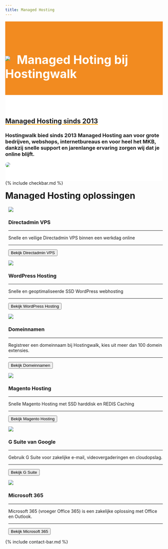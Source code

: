 ```yaml
---
title: Managed Hosting
---
```



<div class="jumbotron text-center" style="/* background-color: white !important; */padding: 1.5rem 0rem;margin-bottom: -1.5rem;background-color: #f28b20;border-radius: 0rem;">
<div class="container"> 
    <div class="container-fluid text-center" style="padding: 1.2rem 0rem;color: white;">
<h1 style="display: inline-block;padding-top: .3125rem;margin-right: 1rem;font-size: 2.35rem;">
<img src="https://i.imgur.com/BzyiJXJ.png" style="
    max-width: 55px;
    margin-right: 12px;
    margin-bottom: 10px;
"> Managed Hoting bij Hostingwalk
</h1>
</div>
</div>
</div>


<div class="jumbotron text-center" style="background-color: white !important;padding: 1.5rem 0rem;margin-bottom: -1rem;">
<div class="container">
<br>
<div style="margin-bottom: 20px;" class="row">
  <div> </div>
    <div style="margin-top: 30px;" class="col-sm-7">
<h2 style="text-decoration: underline orange;">Managed Hosting sinds 2013</h2>
<h3>Hostingwalk bied sinds 2013 Managed Hosting aan voor grote bedrijven, webshops, internetbureaus en voor heel het MKB, dankzij snelle support en jarenlange ervaring zorgen wij dat je online blijft.
</h3>
  </div>
  <div class="col-sm-5">
<img class="img-fluid" style="max-width: 450px;border-radius: 25px;" src="https://images.unsplash.com/photo-1566207474742-de921626ad0c?ixlib=rb-1.2.1&amp;ixid=eyJhcHBfaWQiOjEyMDd9">
  </div>
</div>
</div>
</div>

{% include checkbar.md %}

<div class="partnerbox">
    <div class="container">
    
<h1 class="text-center" style="
    margin-top: 15px;
">Managed Hosting oplossingen</h1>
    
    
<div class="row">



<div class="col-md-4">
<div class="partnerbox-part text-center" style="margin-left: 10px;">
<div class="info">
 <div class=""> <img src="https://directadmin.com/img/logo/symbol_directadmin.svg" style="max-width: 150px;/*! -webkit-filter: grayscale(100%); *//*! filter: grayscale(100%); */max-height: 70px;/* min-height: 30px; *//* margin-top: 10px; *//* margin-bottom: 10px; */"> </div>
<div clas="description">
   <h3>Directadmin VPS
</h3>
  <div class="body">
<hr>Snelle en veilige Directadmin VPS binnen een werkdag online
<hr>


<a alt="mail" title="contact via mail" href="https://hostingwalk.com/directadmin-vps"> <button class="btn btn-md btn-outline-inloggen my-2 my-lg-0" type="submit">Bekijk Directadmin VPS</button> </a></div>
 </div>
</div>
 
  
 
</div>  </div><div class="col-md-4">
<div class="partnerbox-part text-center" style="margin-left: 10px;">
<div class="info">
 <div class=""> <img src="https://wpress-cursus.nl/wp-content/uploads/2017/02/wordpress-logo-min.png" style="max-width: 150px;/*! -webkit-filter: grayscale(100%); *//*! filter: grayscale(100%); */max-height: 70px;/* min-height: 30px; *//* margin-top: 10px; *//* margin-bottom: 10px; */"> </div>
<div clas="description">
   <h3>WordPress Hosting

</h3>
  <div class="body">
<hr>Snelle en geoptimaliseerde SSD WordPress webhosting
<hr>


<a alt="mail" title="contact via mail" href="https://hostingwalk.com/webhosting"> <button class="btn btn-md btn-outline-inloggen my-2 my-lg-0" type="submit">Bekijk WordPress Hosting</button> </a></div>
 </div>
</div>
 
  
 
</div>  </div>

<div class="col-md-4">
<div class="partnerbox-part text-center" style="margin-left: 10px;">
<div class="info">
 <div class=""> <img src="https://i.imgur.com/uC4f2PK.png" style="max-width: 150px;/*! -webkit-filter: grayscale(100%); *//*! filter: grayscale(100%); */max-height: 70px;/* min-height: 30px; *//* margin-top: 10px; *//* margin-bottom: 10px; */"> </div>
<div clas="description">
   <h3>Domeinnamen
</h3>
  <div class="body">
<hr>Registreer een domeinnaam bij Hostingwalk, kies uit meer dan 100 domein extensies.
<hr>


<a alt="mail" title="contact via mail" href="https://hostingwalk.com/domeinnamen"> <button class="btn btn-md btn-outline-inloggen my-2 my-lg-0" type="submit">Bekijk Domeinnamen</button> </a></div>
 </div>
</div>
 
  
 
</div>  </div>

<div class="col-md-4">
<div class="partnerbox-part text-center" style="margin-left: 10px;">
<div class="info">
 <div class=""> <img src="https://correcthosting.nl/wp-content/uploads/2015/09/magento-logo-Small.png" style="max-width: 150px;/*! -webkit-filter: grayscale(100%); *//*! filter: grayscale(100%); */max-height: 70px;/* min-height: 30px; *//* margin-top: 10px; *//* margin-bottom: 10px; */"> </div>
<div clas="description">
   <h3>Magento Hosting
</h3>
  <div class="body">
<hr>Snelle Magento Hosting met SSD harddisk en REDIS Caching
<hr>


<a alt="mail" title="contact via mail" href="https://hostingwalk.com/magento-hosting"> <button class="btn btn-md btn-outline-inloggen my-2 my-lg-0" type="submit">Bekijk Magento Hosting</button> </a></div>
 </div>
</div>
 
  
 
</div>  </div>

 <div class="col-md-4">
<div class="partnerbox-part text-center" style="margin-left: 10px;">
<div class="info">
 <div class=""> <img src="https://www.teachercast.net/wp-content/uploads/2019/06/Google-Icon.png" style="max-width: 150px;/*! -webkit-filter: grayscale(100%); *//*! filter: grayscale(100%); */max-height: 70px;/* min-height: 30px; *//* margin-top: 10px; *//* margin-bottom: 10px; */"> </div>
<div clas="description">
   <h3>G Suite van Google
</h3>
  <div class="body">
<hr>Gebruik G Suite voor zakelijke e-mail, videovergaderingen en cloudopslag.
<hr>


<a alt="mail" title="contact via mail" href="https://hostingwalk.com/g-suite"> <button class="btn btn-md btn-outline-inloggen my-2 my-lg-0" type="submit">Bekijk G Suite</button> </a></div>
 </div>
</div>
 
  
 
</div>  </div>

 <div class="col-md-4">
<div class="partnerbox-part text-center" style="margin-left: 10px;">
<div class="info">
 <div class=""> <img src="https://hostingwalk.com/assets/img/microsot-icon.png" style="max-width: 150px;/*! -webkit-filter: grayscale(100%); *//*! filter: grayscale(100%); */max-height: 70px;/* min-height: 30px; *//* margin-top: 10px; *//* margin-bottom: 10px; */"> </div>
<div clas="description">
   <h3>Microsoft 365
</h3>
  <div class="body">
<hr>Microsoft 365 (vroeger Office 365) is een zakelijke oplossing met Office en Outlook.
<hr>


<a alt="mail" title="contact via mail" href="https://hostingwalk.com/microsoft365"> <button class="btn btn-md btn-outline-inloggen my-2 my-lg-0" type="submit">Bekijk Microsoft 365</button> </a></div>
 </div>
</div>
 
  
 
</div>  </div>






</div>


</div> </div>



{% include contact-bar.md %}